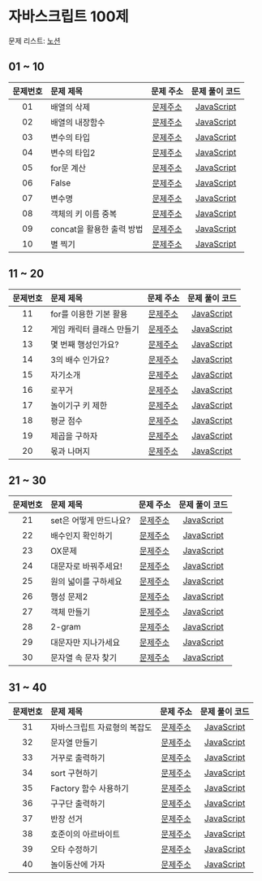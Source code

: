 # 자바스크립트 100제

문제 리스트: [노션](https://www.notion.so/JS-100-94d97d294dd14c9b911a02c840fa9f2d)

## 01 ~ 10

| 문제번호 | 문제 제목                 |                                  문제 주소                                  |                 문제 풀이 코드                  |
| :------: | :------------------------ | :-------------------------------------------------------------------------: | :---------------------------------------------: |
|    01    | 배열의 삭제               |    [문제주소](https://www.notion.so/1-94677631c7b642a7bf3a60d93137f7b5)     |        [JavaScript](./01-배열의_삭제.js)        |
|    02    | 배열의 내장함수           |    [문제주소](https://www.notion.so/2-788973aacbf949dc81e98db31036d458)     |      [JavaScript](./02-배열의_내장함수.js)      |
|    03    | 변수의 타입               |    [문제주소](https://www.notion.so/3-8c063316324b42239786fd2c3e7bc105)     |        [JavaScript](./03-변수의_타입.js)        |
|    04    | 변수의 타입2              |   [문제주소](https://www.notion.so/4-2-7c2a26a48d214a7d9e1c6d7164f76909)    |       [JavaScript](./04-변수의_타입2.js)        |
|    05    | for문 계산                |  [문제주소](https://www.notion.so/5-for-638d3381b00f4e1d89d4350b089d491a)   |        [JavaScript](./05-for문_계산.js)         |
|    06    | False                     | [문제주소](https://www.notion.so/6-False-75e3067aaa0c48c98ba1e19ef086fb71)  |           [JavaScript](./06-False.js)           |
|    07    | 변수명                    |    [문제주소](https://www.notion.so/7-ade1039d89a547ec861ecbae6575a0af)     |          [JavaScript](./07-변수명.js)           |
|    08    | 객체의 키 이름 중복       |    [문제주소](https://www.notion.so/8-c59d74ba23ed46b68d304fb03ac1b341)     |    [JavaScript](./08-객체의_키_이름_중복.js)    |
|    09    | concat을 활용한 출력 방법 | [문제주소](https://www.notion.so/9-concat-1f73859ed0714620b8fb88fd0800edaf) | [JavaScript](./09-concat을_활용한_출력_방법.js) |
|    10    | 별 찍기                   |    [문제주소](https://www.notion.so/10-26e59abc17d6492eb8fe8f8c20c632ca)    |          [JavaScript](./10-별_찍기.js)          |

## 11 ~ 20

| 문제번호 | 문제 제목                 |                                 문제 주소                                 |                 문제 풀이 코드                  |
| :------: | :------------------------ | :-----------------------------------------------------------------------: | :---------------------------------------------: |
|    11    | for를 이용한 기본 활용    | [문제주소](https://www.notion.so/11-for-e1aa3b5776fb4aa5b04addd81514f3a4) |  [JavaScript](./11-for를_이용한_기본_활용.js)   |
|    12    | 게임 캐릭터 클래스 만들기 |   [문제주소](https://www.notion.so/12-428b1f00ec8e4199a62e512afc83ab0b)   | [JavaScript](./12-게임_캐릭터_클래스_만들기.js) |
|    13    | 몇 번째 행성인가요?       |   [문제주소](https://www.notion.so/13-d4c0ca85e92d4bcb90b6b2091a00b502)   |    [JavaScript](./13-몇_번째_행성인가요.js)     |
|    14    | 3의 배수 인가요?          |  [문제주소](https://www.notion.so/14-3-40c5e827e7954e969c4eb7554021dda6)  |      [JavaScript](./14-3의_배수_인가요.js)      |
|    15    | 자기소개                  |   [문제주소](https://www.notion.so/15-8226e8af98884b07a204bf746a13f270)   |         [JavaScript](./15-자기소개.js)          |
|    16    | 로꾸거                    |   [문제주소](https://www.notion.so/16-6a79764cb50f4849ad35b30073d61df0)   |          [JavaScript](./16-로꾸거.js)           |
|    17    | 놀이기구 키 제한          |   [문제주소](https://www.notion.so/17-a4f5e8077c1d4527b173f96858666127)   |     [JavaScript](./17-놀이기구_키_제한.js)      |
|    18    | 평균 점수                 |   [문제주소](https://www.notion.so/18-4183c53d7a934f4da8fe54507dceb00a)   |         [JavaScript](./18-평균_점수.js)         |
|    19    | 제곱을 구하자             |   [문제주소](https://www.notion.so/19-b268261747b3455a874b19f9dbb89ccf)   |       [JavaScript](./19-제곱을_구하자.js)       |
|    20    | 몫과 나머지               |   [문제주소](https://www.notion.so/20-62c820e571564b488e8136d7c1b7c46f)   |        [JavaScript](./20-몫과_나머지.js)        |

## 21 ~ 30

| 문제번호 | 문제 제목              |                                  문제 주소                                   |               문제 풀이 코드                |
| :------: | :--------------------- | :--------------------------------------------------------------------------: | :-----------------------------------------: |
|    21    | set은 어떻게 만드나요? |  [문제주소](https://www.notion.so/21-set-c8ff3a241cca477ab0c56d7e9a49e6b4)   | [JavaScript](./21-set은_어떻게_만드나요.js) |
|    22    | 배수인지 확인하기      |    [문제주소](https://www.notion.so/22-1b2b76da2aba48508e89b38d50b1af6c)     |   [JavaScript](./22-배수인지_확인하기.js)   |
|    23    | OX문제                 |   [문제주소](https://www.notion.so/23-OX-f0a0a6971b1b4a76a7430e0ff128e515)   |        [JavaScript](./23-OX문제.js)         |
|    24    | 대문자로 바꿔주세요!   |    [문제주소](https://www.notion.so/24-bd6c963c0b294c8fa0b1c98f932dcc28)     |  [JavaScript](./24-대문자로_바꿔주세요.js)  |
|    25    | 원의 넓이를 구하세요   |    [문제주소](https://www.notion.so/25-a4d299898a4c4b2fb6615aa57b4c6f6f)     | [JavaScript](./25-원의_넓이를_구하세요.js)  |
|    26    | 행성 문제2             |   [문제주소](https://www.notion.so/26-2-a9ae3f90c41c4aef96af9c10f13a1d5d)    |      [JavaScript](./26-행성_문제2.js)       |
|    27    | 객체 만들기            |    [문제주소](https://www.notion.so/27-1bdb95a6719049ceb820538eda42c3a8)     |      [JavaScript](./27-객체_만들기.js)      |
|    28    | 2-gram                 | [문제주소](https://www.notion.so/28-2-gram-fb3e43a5c88f4745932844d1ebac7725) |        [JavaScript](./28-2-gram.js)         |
|    29    | 대문자만 지나가세요    |    [문제주소](https://www.notion.so/29-ef7e9672d0db44efa3e69c4799aea12e)     |  [JavaScript](./29-대문자만_지나가세요.js)  |
|    30    | 문자열 속 문자 찾기    |    [문제주소](https://www.notion.so/30-c0ce1df21dbb431c8eb356d0c47491ed)     |  [JavaScript](./30-문자열_속_문자_찾기.js)  |

## 31 ~ 40

| 문제번호 | 문제 제목                    |                                   문제 주소                                   |                   문제 풀이 코드                   |
| :------: | :--------------------------- | :---------------------------------------------------------------------------: | :------------------------------------------------: |
|    31    | 자바스크립트 자료형의 복잡도 |     [문제주소](https://www.notion.so/31-6772762cc7c7486a9643452a1baf5e1d)     | [JavaScript](./31-자바스크립트_자료형의_복잡도.js) |
|    32    | 문자열 만들기                |     [문제주소](https://www.notion.so/32-bc824f2a919e4f948441286bb253cef0)     |        [JavaScript](./32-문자열_만들기.js)         |
|    33    | 거꾸로 출력하기              |     [문제주소](https://www.notion.so/33-e31451740a314d09ba074aac0a1002ed)     |       [JavaScript](./33-거꾸로_출력하기.js)        |
|    34    | sort 구현하기                |  [문제주소](https://www.notion.so/34-sort-35f9e8bed7f34f5a8722588b400d0d8c)   |        [JavaScript](./34-sort_구현하기.js)         |
|    35    | Factory 함수 사용하기        | [문제주소](https://www.notion.so/35-Factory-6a3a32fd25344c7e9e7ae5eaa7a37dc2) |    [JavaScript](./35-Factory_함수_사용하기.js)     |
|    36    | 구구단 출력하기              |     [문제주소](https://www.notion.so/36-3a4189e2c35142f780f0b02b4c7b4bd8)     |       [JavaScript](./36-구구단_출력하기.js)        |
|    37    | 반장 선거                    |     [문제주소](https://www.notion.so/37-f56ab84018d44e7184c2307632a8c921)     |          [JavaScript](./37-반장_선거.js)           |
|    38    | 호준이의 아르바이트          |     [문제주소](https://www.notion.so/38-371eb506b05f4b8db674569a08304799)     |     [JavaScript](./38-호준이의_아르바이트.js)      |
|    39    | 오타 수정하기                |     [문제주소](https://www.notion.so/39-e31823d5c6184efc95fdf78a86843414)     |        [JavaScript](./39-오타_수정하기.js)         |
|    40    | 놀이동산에 가자              |     [문제주소](https://www.notion.so/40-592ce594719b4054a5bc4a38c5475ba5)     |       [JavaScript](./40-놀이동산에_가자.js)        |
